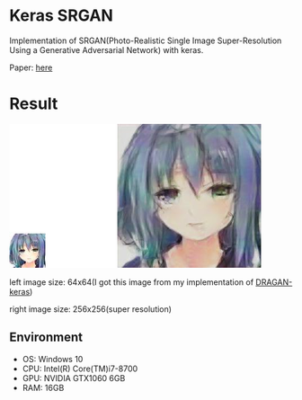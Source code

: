 # Keras SRGAN
Implementation of SRGAN(Photo-Realistic Single Image Super-Resolution Using a Generative Adversarial Network) with keras.

Paper: [here](https://arxiv.org/abs/1609.04802)

# Result

![SRGAN](./result.jpg)

left image size: 64x64(I got this image from my implementation of [DRAGAN-keras](https://github.com/jjonak09/DRAGAN-keras))

right image size: 256x256(super resolution)
## Environment
- OS: Windows 10
- CPU: Intel(R) Core(TM)i7-8700
- GPU: NVIDIA GTX1060 6GB
- RAM: 16GB
